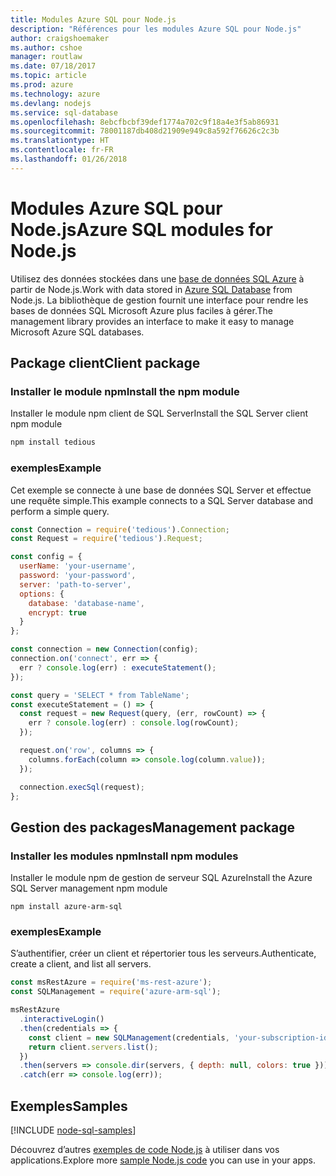 ```yaml
---
title: Modules Azure SQL pour Node.js
description: "Références pour les modules Azure SQL pour Node.js"
author: craigshoemaker
ms.author: cshoe
manager: routlaw
ms.date: 07/18/2017
ms.topic: article
ms.prod: azure
ms.technology: azure
ms.devlang: nodejs
ms.service: sql-database
ms.openlocfilehash: 8ebcfbcbf39def1774a702c9f18a4e3f5ab86931
ms.sourcegitcommit: 78001187db408d21909e949c8a592f76626c2c3b
ms.translationtype: HT
ms.contentlocale: fr-FR
ms.lasthandoff: 01/26/2018
---
```

# <a name="azure-sql-modules-for-nodejs"></a><span data-ttu-id="c2d98-103">Modules Azure SQL pour Node.js</span><span class="sxs-lookup"><span data-stu-id="c2d98-103">Azure SQL modules for Node.js</span></span>

<span data-ttu-id="c2d98-104">Utilisez des données stockées dans une [base de données SQL Azure](https://docs.microsoft.com/azure/sql-database/sql-database-technical-overview) à partir de Node.js.</span><span class="sxs-lookup"><span data-stu-id="c2d98-104">Work with data stored in [Azure SQL Database](https://docs.microsoft.com/azure/sql-database/sql-database-technical-overview) from Node.js.</span></span>
<span data-ttu-id="c2d98-105">La bibliothèque de gestion fournit une interface pour rendre les bases de données SQL Microsoft Azure plus faciles à gérer.</span><span class="sxs-lookup"><span data-stu-id="c2d98-105">The management library provides an interface to make it easy to manage Microsoft Azure SQL databases.</span></span>

## <a name="client-package"></a><span data-ttu-id="c2d98-106">Package client</span><span class="sxs-lookup"><span data-stu-id="c2d98-106">Client package</span></span>

### <a name="install-the-npm-module"></a><span data-ttu-id="c2d98-107">Installer le module npm</span><span class="sxs-lookup"><span data-stu-id="c2d98-107">Install the npm module</span></span>

<span data-ttu-id="c2d98-108">Installer le module npm client de SQL Server</span><span class="sxs-lookup"><span data-stu-id="c2d98-108">Install the SQL Server client npm module</span></span>

```bash
npm install tedious
```

### <a name="example"></a><span data-ttu-id="c2d98-109">exemples</span><span class="sxs-lookup"><span data-stu-id="c2d98-109">Example</span></span>

<span data-ttu-id="c2d98-110">Cet exemple se connecte à une base de données SQL Server et effectue une requête simple.</span><span class="sxs-lookup"><span data-stu-id="c2d98-110">This example connects to a SQL Server database and perform a simple query.</span></span>

```javascript
const Connection = require('tedious').Connection;
const Request = require('tedious').Request;

const config = {
  userName: 'your-username',
  password: 'your-password',
  server: 'path-to-server',
  options: {
    database: 'database-name',
    encrypt: true
  }
};

const connection = new Connection(config);
connection.on('connect', err => {
  err ? console.log(err) : executeStatement();
});

const query = 'SELECT * from TableName';
const executeStatement = () => {
  const request = new Request(query, (err, rowCount) => {
    err ? console.log(err) : console.log(rowCount);
  });

  request.on('row', columns => {
    columns.forEach(column => console.log(column.value));
  });

  connection.execSql(request);
};
```

## <a name="management-package"></a><span data-ttu-id="c2d98-111">Gestion des packages</span><span class="sxs-lookup"><span data-stu-id="c2d98-111">Management package</span></span>

### <a name="install-npm-modules"></a><span data-ttu-id="c2d98-112">Installer les modules npm</span><span class="sxs-lookup"><span data-stu-id="c2d98-112">Install npm modules</span></span>

<span data-ttu-id="c2d98-113">Installer le module npm de gestion de serveur SQL Azure</span><span class="sxs-lookup"><span data-stu-id="c2d98-113">Install the Azure SQL Server management npm module</span></span>

```
npm install azure-arm-sql
```   

### <a name="example"></a><span data-ttu-id="c2d98-114">exemples</span><span class="sxs-lookup"><span data-stu-id="c2d98-114">Example</span></span>

<span data-ttu-id="c2d98-115">S’authentifier, créer un client et répertorier tous les serveurs.</span><span class="sxs-lookup"><span data-stu-id="c2d98-115">Authenticate, create a client, and list all servers.</span></span>

```javascript
const msRestAzure = require('ms-rest-azure');
const SQLManagement = require('azure-arm-sql');

msRestAzure
  .interactiveLogin()
  .then(credentials => {
    const client = new SQLManagement(credentials, 'your-subscription-id');
    return client.servers.list();
  })
  .then(servers => console.dir(servers, { depth: null, colors: true }))
  .catch(err => console.log(err));
```

## <a name="samples"></a><span data-ttu-id="c2d98-116">Exemples</span><span class="sxs-lookup"><span data-stu-id="c2d98-116">Samples</span></span>

[!INCLUDE [node-sql-samples](../docs-ref-conceptual/includes/sql-samples.md)]

<span data-ttu-id="c2d98-117">Découvrez d’autres [exemples de code Node.js](https://azure.microsoft.com/resources/samples/?platform=nodejs) à utiliser dans vos applications.</span><span class="sxs-lookup"><span data-stu-id="c2d98-117">Explore more [sample Node.js code](https://azure.microsoft.com/resources/samples/?platform=nodejs) you can use in your apps.</span></span>
